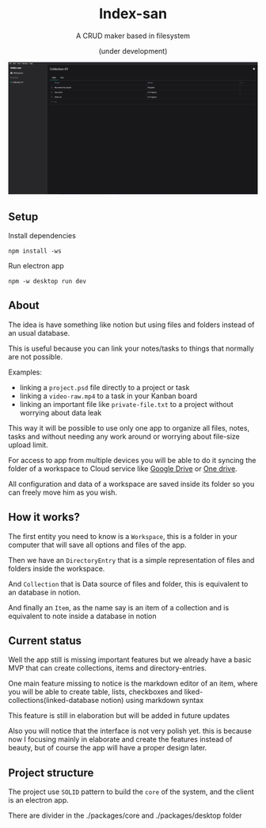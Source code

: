 <div align="center">

# Index-san

A CRUD maker based in filesystem

(under development)

</div>

![](./screenshots/data-view-table.jpeg)


## Setup

Install dependencies

```
npm install -ws 
```

Run electron app

```
npm -w desktop run dev
```



## About

The idea is have something like notion but using files and folders instead of an usual database.

This is useful because you can link your notes/tasks to things that normally are not possible.

Examples:

- linking a `project.psd` file directly to a project or task
- linking a `video-raw.mp4` to a task in your Kanban board
- linking an important file like `private-file.txt` to a project without worrying about data leak

This way it will be possible to use only one app to organize all files, notes, tasks and without needing any work around or worrying about file-size upload limit.

For access to app from multiple devices you will be able to do it syncing the folder of a workspace to Cloud service like [Google Drive](https://www.google.com/intl/pt-BR/drive/) or [One drive](https://www.microsoft.com/pt-br/microsoft-365/onedrive/online-cloud-storage).

All configuration and data of a workspace are saved inside its folder so you can freely move him as you wish.


## How it works?

The first entity you need to know is a `Workspace`, this is a folder in your computer that will save all options and files of the app.

Then we have an `DirectoryEntry` that is a simple representation of files and folders inside the workspace.

And `Collection` that is Data source of files and folder, this is equivalent to an database in notion.

And finally an `Item`, as the name say is an item of a collection and is equivalent to note inside a database in notion

## Current status

Well the app still is missing important features but we already have a basic MVP that can create collections, items and directory-entries.

One main feature missing to notice is the markdown editor of an item, where you will be able to create table, lists, checkboxes and liked-collections(linked-database notion) using markdown syntax

This feature is still in elaboration but will be added in future updates

Also you will notice that the interface is not very polish yet. this is because now I focusing mainly in elaborate and create the features instead of beauty, but of course the app will have a proper design later.

## Project structure

The project use `SOLID` pattern to build the `core` of the system, and the client is an electron app.

There are divider in the ./packages/core and ./packages/desktop folder